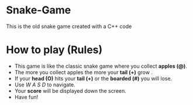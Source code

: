 # Snake-Game
This is the old snake game created with a C++ code
# How to play (Rules)
- This game is like the classic snake game where you collect **apples (@)**. 
- The more you collect apples the more your **tail (+)** grow .
- If your **head (O)** hits your **tail (+)** or the **boarded (#)** you will lose.
- Use _W A S D_ to navigate.
- Your **score** will be displayed down the screen.
- Have fun!


